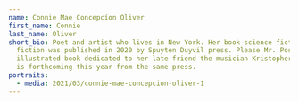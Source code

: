 ```yaml
---
name: Connie Mae Concepcíon Oliver
first_name: Connie
last_name: Oliver
short_bio: Poet and artist who lives in New York. Her book science fiction
  fiction was published in 2020 by Spuyten Duyvil press. Please Mr. Postman, an
  illustrated book dedicated to her late friend the musician Kristopher Pabon,
  is forthcoming this year from the same press.
portraits:
  - media: 2021/03/connie-mae-concepcion-oliver-1
---
```

